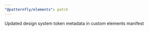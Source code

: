 ```yaml
---
"@patternfly/elements": patch
---
```

Updated design system token metadata in custom elements manifest
